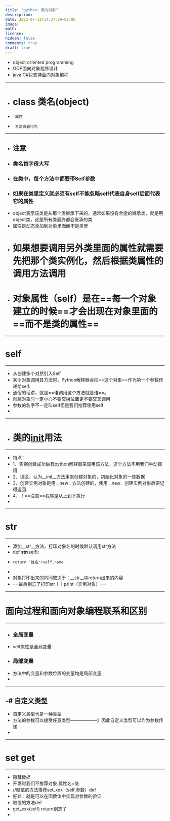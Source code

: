 ```yaml
---
title: "python：面向对象"
description: 
date: 2022-07-12T14:37:29+08:00
image: 
math: 
license: 
hidden: false
comments: true
draft: true
---
```

- object oriented programming
- OOP面向对象程序设计
- java C#只支持面向对象编程
- ---
- # class  类名(object)
-      属性
-      方法或者行为
- ---
- ## 注意
- ### 类名首字母大写
- ### 在类中，每个方法中都要带Self参数
- ### 如果在类里定义就必须有self不能忽略self代表自身self后面代表它的属性
- object表示该类是从那个类继承下来的，通常如果没有合适的继承类，就是用object类，这是所有类最终都会继承的类
- 属性是动态添加到对象里面而不是类里
- # 如果想要调用另外类里面的属性就需要先把那个类实例化，然后根据类属性的调用方法调用
- # 对象属性（self）是在==每一个对象建立的时候==才会出现在对象里面的==而不是类的属性==








---

# self
---
- 从创建多个对昂引入Self
- 某个对象调用其方法时，Python解释器会把==这个对象==作为第一个参数传递给self.
- 通俗的话讲，就是==谁调用这个方法就是谁==。
- 创建对象时一定小心不要交换位置更不要交叉调用
- 参数的名字不一定叫self但是我们推荐使用self
- 
- ---
- # 类的[__init__](http://blog.csdn.net/langb2014/article/details/54800016)用法
- ---
- 特点：
- 1、实例创建成功后有python解释器来调用该方法，这个方法不用我们手动调用
- 2、误区，认为__init__方法用来创建对象的，初始化对象的一些数据
- 3、创建实例对象是用__new__方法创建的，使用__new__创建实例对象后要记得返回.
- 4、！==注意==程序是从上到下执行
- 
---
#  __str__
---
- 添加__str__方法，打印对象名的时候默认调用str方法
- def __str__(self):
-     return '姓名'+self.name
-     
- 对象打印出来的内同取决于：__str__中return出来的内容
- ==最后别忘了打印str！！print（实例对象）==


- ---
# 面向过程和面向对象编程联系和区别

- ---
- ### 全局变量
- self属性是全局变量
- ### 局部变量
- 方法中的变量和参数位置的变量均是局部变量
- 

---
-# 自定义类型
---
- 自定义类型也是一种类型
- 方法的参数可以接受任意类型——————》因此自定义类型可以作为参数传递
- 

---
# set get
---
- 隐藏数据
- 开发时我们不推荐对象.属性名=值
- //赋值的方法推荐set_xxx（self,参数）def
- 好处：就是可以在函数体中实现对参数的验证
- 取值的方法def
- get_xxx(self)  return别忘了
- 